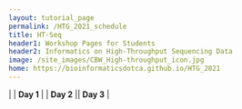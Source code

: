 ```yaml
---
layout: tutorial_page
permalink: /HTG_2021_schedule
title: HT-Seq
header1: Workshop Pages for Students
header2: Informatics on High-Throughput Sequencing Data
image: /site_images/CBW_High-throughput_icon.jpg
home: https://bioinformaticsdotca.github.io/HTG_2021
---
```


| | **Day 1** | | **Day 2** || **Day 3** |

